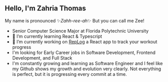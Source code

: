 ## Hello, I'm Zahria Thomas

<!--
**ZeeThomas/ZeeThomas** is a ✨ _special_ ✨ repository because its `README.md` (this file) appears on your GitHub profile.

Here are some ideas to get you started:

- 🔭 I’m currently working on ...
- 🌱 I’m currently learning ...
- 👯 I’m looking to collaborate on ...
- 🤔 I’m looking for help with ...
- 💬 Ask me about ...
- 📫 How to reach me: ...
- 😄 Pronouns: ...
- ⚡ Fun fact: ...
-->
My name is pronounced ✨*Zahh-ree-ah*✨ But you can call me Zee!
- Senior Computer Science Major at Florida Polytechnic University 
- 🌱 I’m currently learning React & Typescript
- 🔭 I’m currently working on [RepLog](https://github.com/ZeeThomas/RepLogApp) a React app to track your workout progress
- I'm looking for Early Career jobs in Software Development, Frontend Development, and Full Stack
- I'm constantly growing and learning as Software Engineer and I feel like my Github shows my growth and evolution very clearly. Not everything is perfect, but it is progressing every commit at a time. 


